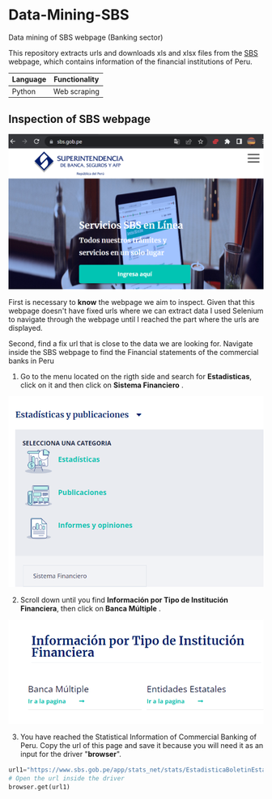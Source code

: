 # Data-Mining-SBS
Data mining of SBS webpage (Banking sector)

This repository extracts urls and downloads xls and xlsx files from the [SBS](https://www.sbs.gob.pe/estadisticas-y-publicaciones/estadisticas-/sistema-financiero_) webpage, which contains information of the financial institutions of Peru.

|**Language**| Functionality |
|------|------|
| Python| Web scraping |


## Inspection of SBS webpage

![alt text](https://github.com/Leslie-ArroyoMendoza/Data-Mining-SBS/blob/aa5eb67a60111066549cb0a63606857315227dca/SBS_main.png)

First is necessary to **know** the webpage we aim to inspect. Given that this webpage doesn't have fixed urls where we can extract data I used Selenium to navigate through the webpage until I reached the part where the urls are displayed. 

Second, find a fix url that is close to the data we are looking for.
Navigate inside the SBS webpage to find the Financial statements of the commercial banks in Peru
1. Go to the menu located on the rigth side and search for __Estadisticas__, click on it and then click on __Sistema Financiero__ .

![alt text](https://github.com/Leslie-ArroyoMendoza/Data-Mining-SBS/blob/aa5eb67a60111066549cb0a63606857315227dca/SBS_Estadisticas.png)

2. Scroll down until you find __Información por Tipo de Institución Financiera__, then click on __Banca Múltiple__ .

![alt text](https://github.com/Leslie-ArroyoMendoza/Data-Mining-SBS/blob/aa5eb67a60111066549cb0a63606857315227dca/SBS_BancaMultiple.png)

3. You have reached the Statistical Information of Commercial Banking of Peru. Copy the url of this page and save it because you will need it as an input for the driver "**browser**".

 ```python
 url1="https://www.sbs.gob.pe/app/stats_net/stats/EstadisticaBoletinEstadistico.aspx?p=1#"
# Open the url inside the driver 
browser.get(url1)
 ```
 
